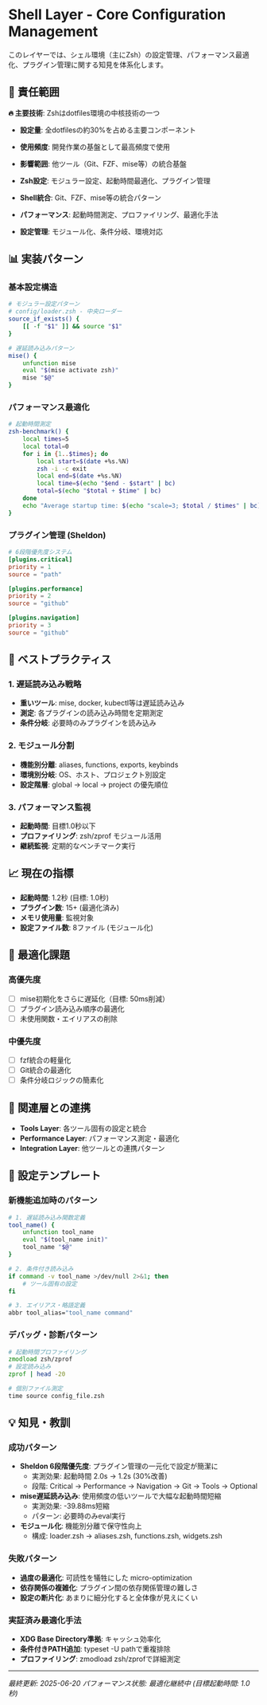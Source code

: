 # Shell Layer - Core Configuration Management

このレイヤーでは、シェル環境（主にZsh）の設定管理、パフォーマンス最適化、プラグイン管理に関する知見を体系化します。

## 🎯 責任範囲

**🔥 主要技術**: Zshはdotfiles環境の中核技術の一つ

- **設定量**: 全dotfilesの約30%を占める主要コンポーネント
- **使用頻度**: 開発作業の基盤として最高頻度で使用
- **影響範囲**: 他ツール（Git、FZF、mise等）の統合基盤

- **Zsh設定**: モジュラー設定、起動時間最適化、プラグイン管理
- **Shell統合**: Git、FZF、mise等の統合パターン
- **パフォーマンス**: 起動時間測定、プロファイリング、最適化手法
- **設定管理**: モジュール化、条件分岐、環境対応

## 📊 実装パターン

### 基本設定構造

```zsh
# モジュラー設定パターン
# config/loader.zsh - 中央ローダー
source_if_exists() {
    [[ -f "$1" ]] && source "$1"
}

# 遅延読み込みパターン
mise() {
    unfunction mise
    eval "$(mise activate zsh)"
    mise "$@"
}
```

### パフォーマンス最適化

```zsh
# 起動時間測定
zsh-benchmark() {
    local times=5
    local total=0
    for i in {1..$times}; do
        local start=$(date +%s.%N)
        zsh -i -c exit
        local end=$(date +%s.%N)
        local time=$(echo "$end - $start" | bc)
        total=$(echo "$total + $time" | bc)
    done
    echo "Average startup time: $(echo "scale=3; $total / $times" | bc)s"
}
```

### プラグイン管理 (Sheldon)

```toml
# 6段階優先度システム
[plugins.critical]
priority = 1
source = "path"

[plugins.performance]
priority = 2
source = "github"

[plugins.navigation]
priority = 3
source = "github"
```

## 🔧 ベストプラクティス

### 1. 遅延読み込み戦略

- **重いツール**: mise, docker, kubectl等は遅延読み込み
- **測定**: 各プラグインの読み込み時間を定期測定
- **条件分岐**: 必要時のみプラグインを読み込み

### 2. モジュール分割

- **機能別分離**: aliases, functions, exports, keybinds
- **環境別分岐**: OS、ホスト、プロジェクト別設定
- **設定階層**: global → local → project の優先順位

### 3. パフォーマンス監視

- **起動時間**: 目標1.0秒以下
- **プロファイリング**: zsh/zprof モジュール活用
- **継続監視**: 定期的なベンチマーク実行

## 📈 現在の指標

- **起動時間**: 1.2秒 (目標: 1.0秒)
- **プラグイン数**: 15+ (最適化済み)
- **メモリ使用量**: 監視対象
- **設定ファイル数**: 8ファイル (モジュール化)

## 🚧 最適化課題

### 高優先度

- [ ] mise初期化をさらに遅延化（目標: 50ms削減）
- [ ] プラグイン読み込み順序の最適化
- [ ] 未使用関数・エイリアスの削除

### 中優先度

- [ ] fzf統合の軽量化
- [ ] Git統合の最適化
- [ ] 条件分岐ロジックの簡素化

## 🔗 関連層との連携

- **Tools Layer**: 各ツール固有の設定と統合
- **Performance Layer**: パフォーマンス測定・最適化
- **Integration Layer**: 他ツールとの連携パターン

## 📝 設定テンプレート

### 新機能追加時のパターン

```zsh
# 1. 遅延読み込み関数定義
tool_name() {
    unfunction tool_name
    eval "$(tool_name init)"
    tool_name "$@"
}

# 2. 条件付き読み込み
if command -v tool_name >/dev/null 2>&1; then
    # ツール固有の設定
fi

# 3. エイリアス・略語定義
abbr tool_alias="tool_name command"
```

### デバッグ・診断パターン

```zsh
# 起動時間プロファイリング
zmodload zsh/zprof
# 設定読み込み
zprof | head -20

# 個別ファイル測定
time source config_file.zsh
```

## 💡 知見・教訓

### 成功パターン

- **Sheldon 6段階優先度**: プラグイン管理の一元化で設定が簡潔に
  - 実測効果: 起動時間 2.0s → 1.2s (30%改善)
  - 段階: Critical → Performance → Navigation → Git → Tools → Optional
- **mise遅延読み込み**: 使用頻度の低いツールで大幅な起動時間短縮
  - 実測効果: -39.88ms短縮
  - パターン: 必要時のみeval実行
- **モジュール化**: 機能別分離で保守性向上
  - 構成: loader.zsh → aliases.zsh, functions.zsh, widgets.zsh

### 失敗パターン

- **過度の最適化**: 可読性を犠牲にした micro-optimization
- **依存関係の複雑化**: プラグイン間の依存関係管理の難しさ
- **設定の断片化**: あまりに細分化すると全体像が見えにくい

### 実証済み最適化手法

- **XDG Base Directory準拠**: キャッシュ効率化
- **条件付きPATH追加**: typeset -U pathで重複排除
- **プロファイリング**: zmodload zsh/zprofで詳細測定

---

_最終更新: 2025-06-20_
_パフォーマンス状態: 最適化継続中 (目標起動時間: 1.0秒)_
